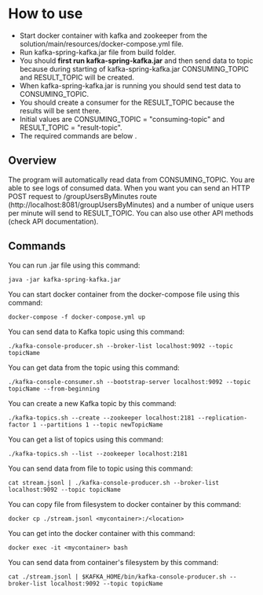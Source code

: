 # How to use

- Start docker container with kafka and zookeeper from the solution/main/resources/docker-compose.yml file.
- Run kafka-spring-kafka.jar file from build folder.
- You should **first run kafka-spring-kafka.jar** and then send data to topic because during starting of kafka-spring-kafka.jar CONSUMING_TOPIC and RESULT_TOPIC will be created.
- When kafka-spring-kafka.jar is running you should send test data to CONSUMING_TOPIC.
- You should create a consumer for the RESULT_TOPIC because the results will be sent there.
- Initial values are CONSUMING_TOPIC = "consuming-topic" and RESULT_TOPIC = "result-topic".
- The required commands are below .

## Overview

The program will automatically read data from CONSUMING_TOPIC. You are able to see logs of consumed data. When you want you can send an HTTP POST request to /groupUsersByMinutes route (http://localhost:8081/groupUsersByMinutes) and a number of unique users per minute will send to RESULT_TOPIC. You can also use other API methods (check API documentation).

## Commands

You can run .jar file using this command:

	java -jar kafka-spring-kafka.jar

You can start docker container from the docker-compose file using this command:

 	docker-compose -f docker-compose.yml up

You can send data to Kafka topic using this command:

 	./kafka-console-producer.sh --broker-list localhost:9092 --topic topicName

You can get data from the topic using this command:

	./kafka-console-consumer.sh --bootstrap-server localhost:9092 --topic topicName --from-beginning

You can create a new Kafka topic by this command:
	
	./kafka-topics.sh --create --zookeeper localhost:2181 --replication-factor 1 --partitions 1 --topic newTopicName

You can get a list of topics using this command:

	./kafka-topics.sh --list --zookeeper localhost:2181

You can send data from file to topic using this command:
	
	cat stream.jsonl | ./kafka-console-producer.sh --broker-list localhost:9092 --topic topicName

You can copy file from filesystem to docker container by this command:

	docker cp ./stream.jsonl <mycontainer>:/<location>

You can get into the docker container with this command:
	
	docker exec -it <mycontainer> bash

You can send data from container's filesystem by this command:

	cat ./stream.jsonl | $KAFKA_HOME/bin/kafka-console-producer.sh --broker-list localhost:9092 --topic topicName